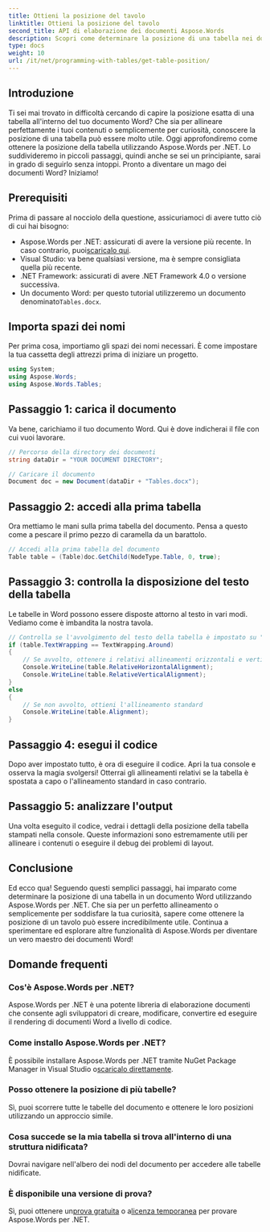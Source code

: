 ```yaml
---
title: Ottieni la posizione del tavolo
linktitle: Ottieni la posizione del tavolo
second_title: API di elaborazione dei documenti Aspose.Words
description: Scopri come determinare la posizione di una tabella nei documenti Word utilizzando Aspose.Words per .NET con la nostra guida passo passo.
type: docs
weight: 10
url: /it/net/programming-with-tables/get-table-position/
---
```

## Introduzione

Ti sei mai trovato in difficoltà cercando di capire la posizione esatta di una tabella all'interno del tuo documento Word? Che sia per allineare perfettamente i tuoi contenuti o semplicemente per curiosità, conoscere la posizione di una tabella può essere molto utile. Oggi approfondiremo come ottenere la posizione della tabella utilizzando Aspose.Words per .NET. Lo suddivideremo in piccoli passaggi, quindi anche se sei un principiante, sarai in grado di seguirlo senza intoppi. Pronto a diventare un mago dei documenti Word? Iniziamo!

## Prerequisiti

Prima di passare al nocciolo della questione, assicuriamoci di avere tutto ciò di cui hai bisogno:
-  Aspose.Words per .NET: assicurati di avere la versione più recente. In caso contrario, puoi[scaricalo qui](https://releases.aspose.com/words/net/).
- Visual Studio: va bene qualsiasi versione, ma è sempre consigliata quella più recente.
- .NET Framework: assicurati di avere .NET Framework 4.0 o versione successiva.
- Un documento Word: per questo tutorial utilizzeremo un documento denominato`Tables.docx`.

## Importa spazi dei nomi

Per prima cosa, importiamo gli spazi dei nomi necessari. È come impostare la tua cassetta degli attrezzi prima di iniziare un progetto.

```csharp
using System;
using Aspose.Words;
using Aspose.Words.Tables;
```

## Passaggio 1: carica il documento

Va bene, carichiamo il tuo documento Word. Qui è dove indicherai il file con cui vuoi lavorare.

```csharp
// Percorso della directory dei documenti
string dataDir = "YOUR DOCUMENT DIRECTORY";

// Caricare il documento
Document doc = new Document(dataDir + "Tables.docx");
```

## Passaggio 2: accedi alla prima tabella

Ora mettiamo le mani sulla prima tabella del documento. Pensa a questo come a pescare il primo pezzo di caramella da un barattolo.

```csharp
// Accedi alla prima tabella del documento
Table table = (Table)doc.GetChild(NodeType.Table, 0, true);
```

## Passaggio 3: controlla la disposizione del testo della tabella

Le tabelle in Word possono essere disposte attorno al testo in vari modi. Vediamo come è imbandita la nostra tavola.

```csharp
// Controlla se l'avvolgimento del testo della tabella è impostato su "Intorno"
if (table.TextWrapping == TextWrapping.Around)
{
    // Se avvolto, ottenere i relativi allineamenti orizzontali e verticali
    Console.WriteLine(table.RelativeHorizontalAlignment);
    Console.WriteLine(table.RelativeVerticalAlignment);
}
else
{
    // Se non avvolto, ottieni l'allineamento standard
    Console.WriteLine(table.Alignment);
}
```

## Passaggio 4: esegui il codice

Dopo aver impostato tutto, è ora di eseguire il codice. Apri la tua console e osserva la magia svolgersi! Otterrai gli allineamenti relativi se la tabella è spostata a capo o l'allineamento standard in caso contrario.

## Passaggio 5: analizzare l'output

Una volta eseguito il codice, vedrai i dettagli della posizione della tabella stampati nella console. Queste informazioni sono estremamente utili per allineare i contenuti o eseguire il debug dei problemi di layout.

## Conclusione

Ed ecco qua! Seguendo questi semplici passaggi, hai imparato come determinare la posizione di una tabella in un documento Word utilizzando Aspose.Words per .NET. Che sia per un perfetto allineamento o semplicemente per soddisfare la tua curiosità, sapere come ottenere la posizione di un tavolo può essere incredibilmente utile. Continua a sperimentare ed esplorare altre funzionalità di Aspose.Words per diventare un vero maestro dei documenti Word!

## Domande frequenti

### Cos'è Aspose.Words per .NET?

Aspose.Words per .NET è una potente libreria di elaborazione documenti che consente agli sviluppatori di creare, modificare, convertire ed eseguire il rendering di documenti Word a livello di codice.

### Come installo Aspose.Words per .NET?

 È possibile installare Aspose.Words per .NET tramite NuGet Package Manager in Visual Studio o[scaricalo direttamente](https://releases.aspose.com/words/net/).

### Posso ottenere la posizione di più tabelle?

Sì, puoi scorrere tutte le tabelle del documento e ottenere le loro posizioni utilizzando un approccio simile.

### Cosa succede se la mia tabella si trova all'interno di una struttura nidificata?

Dovrai navigare nell'albero dei nodi del documento per accedere alle tabelle nidificate.

### È disponibile una versione di prova?

 Sì, puoi ottenere un[prova gratuita](https://releases.aspose.com/) o a[licenza temporanea](https://purchase.aspose.com/temporary-license/) per provare Aspose.Words per .NET.